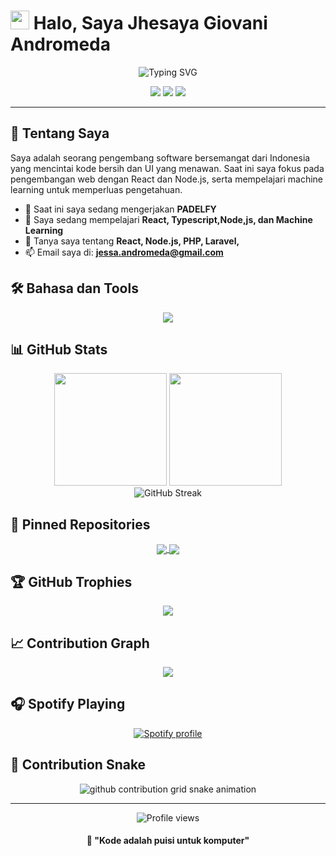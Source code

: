 # <img src="https://media.giphy.com/media/hvRJCLFzcasrR4ia7z/giphy.gif" width="30px"> Halo, Saya Jhesaya Giovani Andromeda

<div align="center">
  <img src="https://readme-typing-svg.herokuapp.com?font=Fira+Code&pause=1000&color=2E9598&width=435&lines=Full-Stack+Developer;UI%2FUX+Enthusiast;Open+Source+Contributor;Always+Learning+New+Things" alt="Typing SVG" />
</div>

<p align="center">
  <a href="https://www.linkedin.com/in/jhesaya-giovani-andromeda/"><img src="https://img.shields.io/badge/LinkedIn-0077B5?style=for-the-badge&logo=linkedin&logoColor=white"></a>
  <a href="https://username.medium.com"><img src="https://img.shields.io/badge/Medium-12100E?style=for-the-badge&logo=medium&logoColor=white"></a>
  <a href="https://dev.to/username"><img src="https://img.shields.io/badge/dev.to-0A0A0A?style=for-the-badge&logo=devdotto&logoColor=white"></a>
</p>

---

## 🚀 Tentang Saya

Saya adalah seorang pengembang software bersemangat dari Indonesia yang mencintai kode bersih dan UI yang menawan. Saat ini saya fokus pada pengembangan web dengan React dan Node.js, serta mempelajari machine learning untuk memperluas pengetahuan.

- 🔭 Saat ini saya sedang mengerjakan **PADELFY**
- 🌱 Saya sedang mempelajari **React, Typescript,Node,js, dan Machine Learning**
- 💬 Tanya saya tentang **React, Node.js, PHP, Laravel,**
- 📫 Email saya di: **jessa.andromeda@gmail.com**

## 🛠️ Bahasa dan Tools

<div align="center">
  <img src="https://skillicons.dev/icons?i=react,nodejs,typescript,javascript,html,css,tailwind,figma,git,supabase,postgres,express,python,docker&perline=7" />
</div>

## 📊 GitHub Stats

<div align="center">
  <img height="180em" src="https://github-readme-stats.vercel.app/api?username=username&show_icons=true&theme=tokyonight&include_all_commits=true&count_private=true"/>
  <img height="180em" src="https://github-readme-stats.vercel.app/api/top-langs/?username=username&layout=compact&langs_count=8&theme=tokyonight"/>
</div>

<div align="center">
  <img src="https://streak-stats.demolab.com?user=username&theme=tokyonight&border_radius=5" alt="GitHub Streak" />
</div>

## 📌 Pinned Repositories

<div align="center">
  <a href="https://github.com/username/project-1">
    <img align="center" src="https://github-readme-stats.vercel.app/api/pin/?username=username&repo=project-1&theme=tokyonight" />
  </a>
  <a href="https://github.com/username/project-2">
    <img align="center" src="https://github-readme-stats.vercel.app/api/pin/?username=username&repo=project-2&theme=tokyonight" />
  </a>
</div>

## 🏆 GitHub Trophies

<div align="center">
  <img src="https://github-profile-trophy.vercel.app/?username=username&theme=tokyonight&no-frame=false&no-bg=true&margin-w=4&row=1" />
</div>

## 📈 Contribution Graph

<div align="center">
  <img src="https://github-readme-activity-graph.vercel.app/graph?username=username&theme=tokyo-night" />
</div>

## 🎧 Spotify Playing

<div align="center">
  <a href="https://open.spotify.com/user/youruserid">
    <img src="https://spotify-github-profile.vercel.app/api/view?uid=youruserid&cover_image=true&theme=novatorem" alt="Spotify profile" />
  </a>
</div>

## 🐍 Contribution Snake

<div align="center">
  <picture>
    <source
      media="(prefers-color-scheme: dark)"
      srcset="https://raw.githubusercontent.com/username/username/output/github-contribution-grid-snake-dark.svg"
    />
    <source
      media="(prefers-color-scheme: light)"
      srcset="https://raw.githubusercontent.com/username/username/output/github-contribution-grid-snake.svg"
    />
    <img
      alt="github contribution grid snake animation"
      src="https://raw.githubusercontent.com/username/username/output/github-contribution-grid-snake.svg"
    />
  </picture>
</div>

---

<div align="center">
  <img src="https://komarev.com/ghpvc/?username=username&style=flat-square&color=blue" alt="Profile views" />
</div>

<div align="center">
  <h4>
    📝 "Kode adalah puisi untuk komputer"
  </h4>
</div>
